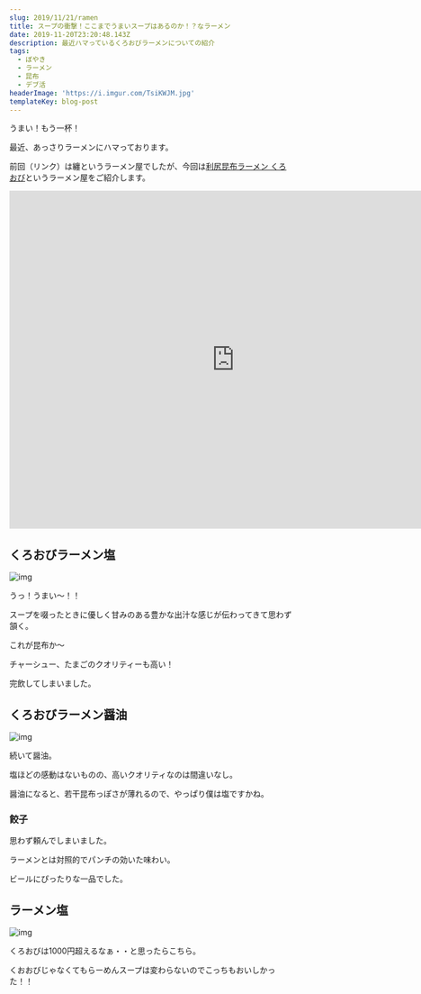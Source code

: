 ```yaml
---
slug: 2019/11/21/ramen
title: スープの衝撃！ここまでうまいスープはあるのか！？なラーメン
date: 2019-11-20T23:20:48.143Z
description: 最近ハマっているくろおびラーメンについての紹介
tags:
  - ぼやき
  - ラーメン
  - 昆布
  - デブ活
headerImage: 'https://i.imgur.com/TsiKWJM.jpg'
templateKey: blog-post
---
```

うまい！もう一杯！

最近、あっさりラーメンにハマっております。

前回（リンク）は纏というラーメン屋でしたが、今回は[利尻昆布ラーメン くろおび](https://www.google.com/amp/s/s.tabelog.com/tokyo/A1308/A130802/13212916/top_amp/)というラーメン屋をご紹介します。

<iframe src="https://www.google.com/maps/embed?pb=!1m18!1m12!1m3!1d3241.376486049529!2d139.749979114211!3d35.66773073832172!2m3!1f0!2f0!3f0!3m2!1i1024!2i768!4f13.1!3m3!1m2!1s0x60188bc75e6295dd%3A0xa3f66882794d0de7!2z5Yip5bC75piG5biD44Op44O844Oh44OzIOOBj-OCjeOBiuOBsw!5e0!3m2!1sja!2sjp!4v1574341768475!5m2!1sja!2sjp" width="800" height="600" frameborder="0" style="border:0;" allowfullscreen=""></iframe>


## くろおびラーメン塩

![img](https://i.imgur.com/TsiKWJM.jpg)

うっ！うまい～！！

スープを啜ったときに優しく甘みのある豊かな出汁な感じが伝わってきて思わず頷く。

これが昆布か～

チャーシュー、たまごのクオリティーも高い！

完飲してしまいました。


## くろおびラーメン醤油

![img](https://i.imgur.com/7agAEdF.jpg)

続いて醤油。

塩ほどの感動はないものの、高いクオリティなのは間違いなし。

醤油になると、若干昆布っぽさが薄れるので、やっぱり僕は塩ですかね。

### 餃子

思わず頼んでしまいました。

ラーメンとは対照的でパンチの効いた味わい。

ビールにぴったりな一品でした。

## ラーメン塩

![img](https://i.imgur.com/TA3Ln56.jpg)

くろおびは1000円超えるなぁ・・と思ったらこちら。

くおおびじゃなくてもらーめんスープは変わらないのでこっちもおいしかった！！




